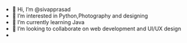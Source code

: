- 👋 Hi, I’m @sivapprasad
- 👀 I’m interested in Python,Photography and designing
- 🌱 I’m currently learning Java
- 💞️ I’m looking to collaborate on web development and UI/UX design
-

<!---
sivapprasad/sivapprasad is a ✨ special ✨ repository because its `README.md` (this file) appears on your GitHub profile.
You can click the Preview link to take a look at your changes.
--->
